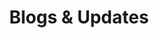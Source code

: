 ---
title: "Blogs & Updates"
collaborativeImg: "/images/resources/transo-hyper-collaborative-blog.jpeg"
shipmentTransistImg: "/images/resources/transo-shipmentin-transit.jpeg"
connectedLogisticsImg: "/images/resources/transo-connected-logistics.jpeg"
freightOfLiabilityImg: "/images/resources/transo-freightof-liability.png"
---